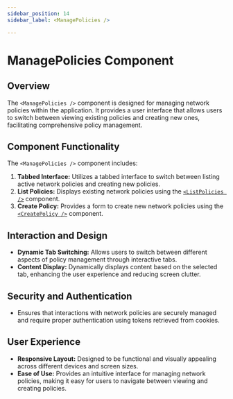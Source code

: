 ```yaml
---
sidebar_position: 14
sidebar_label: <ManagePolicies />

---
```


# ManagePolicies Component
## Overview
The `<ManagePolicies />` component is designed for managing network policies within the application. It provides a user interface that allows users to switch between viewing existing policies and creating new ones, facilitating comprehensive policy management.

## Component Functionality
The `<ManagePolicies />` component includes:
1. **Tabbed Interface:** Utilizes a tabbed interface to switch between listing active network policies and creating new policies.
2. **List Policies:** Displays existing network policies using the [`<ListPolicies />`](/docs/arculus-ui/components/policyManagement/listPolicies) component.
3. **Create Policy:** Provides a form to create new network policies using the [`<CreatePolicy />`](/docs/arculus-ui/components/policyManagement/createPolicy) component.

## Interaction and Design
- **Dynamic Tab Switching:** Allows users to switch between different aspects of policy management through interactive tabs.
- **Content Display:** Dynamically displays content based on the selected tab, enhancing the user experience and reducing screen clutter.

## Security and Authentication
- Ensures that interactions with network policies are securely managed and require proper authentication using tokens retrieved from cookies.

## User Experience
- **Responsive Layout:** Designed to be functional and visually appealing across different devices and screen sizes.
- **Ease of Use:** Provides an intuitive interface for managing network policies, making it easy for users to navigate between viewing and creating policies.

